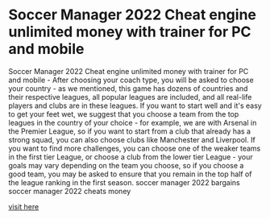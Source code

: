 # Soccer Manager 2022 Cheat engine unlimited money with trainer for PC and mobile

Soccer Manager 2022 Cheat engine unlimited money with trainer for PC and mobile - After choosing your coach type, you will be asked to choose your country - as we mentioned, this game has dozens of countries and their respective leagues, all popular leagues are included, and all real-life players and clubs are in these leagues. If you want to start well and it's easy to get your feet wet, we suggest that you choose a team from the top leagues in the country of your choice - for example, we are with Arsenal in the Premier League, so if you want to start from a club that already has a strong squad, you can also choose clubs like Manchester and Liverpool. If you want to find more challenges, you can choose one of the weaker teams in the first tier League, or choose a club from the lower tier League - your goals may vary depending on the team you choose, so if you choose a good team, you may be asked to ensure that you remain in the top half of the league ranking in the first season. soccer manager 2022 bargains soccer manager 2022 cheats money

<a href="https://non-cgplus.com/soccer-manager/">visit here</a>
